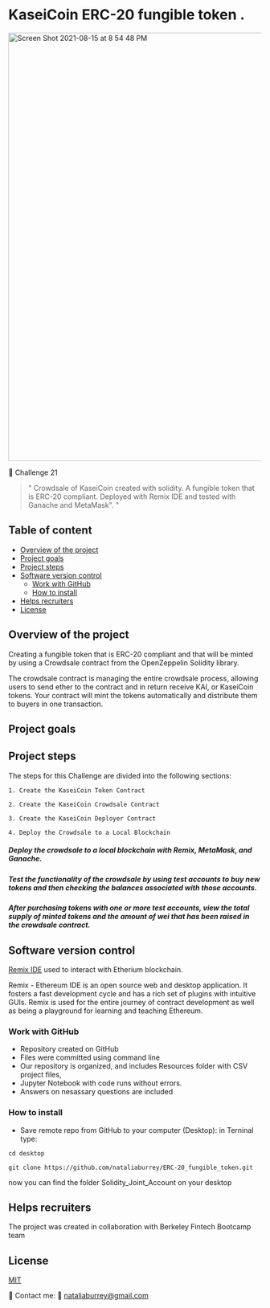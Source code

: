 
# KaseiCoin ERC-20 fungible token  .


<img width="853" alt="Screen Shot 2021-08-15 at 8 54 48 PM" src="https://user-images.githubusercontent.com/80833988/129509438-c6a8204e-d63e-40ee-8ea6-0d376376efca.png">




📌 Challenge 21

> " Crowdsale of KaseiCoin created with solidity. A fungible token that is ERC-20 compliant. Deployed with Remix IDE and tested with Ganache and MetaMask".
"


## Table of content
- [Overview of the project](https://github.com/nataliaburrey/Solidity_Joint_Account#overview-of-the-project) 
- [Project goals](https://github.com/nataliaburrey/Solidity_Joint_Account#project-goals)
- [Project steps](https://github.com/nataliaburrey/Solidity_Joint_Account#project-steps)
- [Software version control](https://github.com/nataliaburrey/Solidity_Joint_Account#software-version-control)
    - [Work with GitHub](https://github.com/nataliaburrey/Solidity_Joint_Account#work-with-github)
    - [How to install](https://github.com/nataliaburrey/Solidity_Joint_Account#how-to-install)
- [Helps recruiters](https://github.com/nataliaburrey/Solidity_Joint_Account#helps-recruiters)
- [License](https://github.com/nataliaburrey/Solidity_Joint_Account#license)



## Overview of the project 

Creating a fungible token that is ERC-20 compliant and that will be minted by using a Crowdsale contract from the OpenZeppelin Solidity library.

The crowdsale contract is managing the entire crowdsale process, allowing users to send ether to the contract and in return receive KAI, or KaseiCoin tokens. Your contract will mint the tokens automatically and distribute them to buyers in one transaction.


## Project goals




## Project steps 

The steps for this Challenge are divided into the following sections:

    1. Create the KaseiCoin Token Contract

    2. Create the KaseiCoin Crowdsale Contract

    3. Create the KaseiCoin Deployer Contract

    4. Deploy the Crowdsale to a Local Blockchain


##### Deploy the crowdsale to a local blockchain with Remix, MetaMask, and Ganache.

##### Test the functionality of the crowdsale by using test accounts to buy new tokens and then checking the balances associated with those accounts.

##### After purchasing tokens with one or more test accounts, view the total supply of minted tokens and the amount of wei that has been raised in the crowdsale contract.



## Software version control

[Remix IDE](https://remix.ethereum.org) used to interact with Etherium blockchain.

Remix - Ethereum IDE is an open source web and desktop application. It fosters a fast development cycle and has a rich set of plugins with intuitive GUIs. Remix is used for the entire journey of contract development as well as being a playground for learning and teaching Ethereum.

### Work with GitHub
* Repository created on GitHub
* Files were  committed using command line
* Our repository is organized, and includes Resources folder with CSV  project files, 
* Jupyter Notebook with code runs without errors.
* Answers on nesassary questions are included

### How to install

* Save remote repo from GitHub to your computer (Desktop): in Terninal type:

```
cd desktop

git clone https://github.com/nataliaburrey/ERC-20_fungible_token.git
```

now you can find the folder Solidity_Joint_Account on your desktop




## Helps recruiters

The project was created in collaboration with Berkeley Fintech Bootcamp team


## License

[MIT](https://github.com/nataliaburrey/Solidity_Joint_Account/blob/main/LICENSE)



📔 Contact me: 
📩 nataliaburrey@gmail.com

